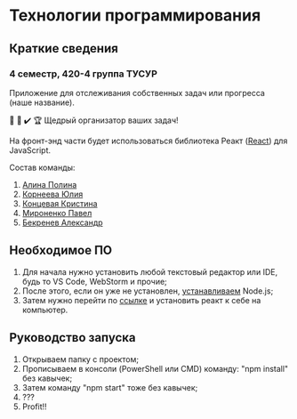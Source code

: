 # Технологии программирования

## Краткие сведения

### 4 семестр, 420-4 группа ТУСУР

Приложение для отслеживания собственных задач или прогресса (наше название).

:memo: :tada: :heavy_check_mark: :trophy:
Щедрый организатор ваших задач!

На фронт-энд части будет использоваться библиотека Реакт ([React](https://reactjs.org)) для JavaScript.

Состав команды:
1. [Алина Полина](https://vk.com/mellym)
2. [Корнеева Юлия](https://vk.com/korneeva_j)
3. [Концевая Кристина](https://vk.com/id144368714)
4. [Мироненко Павел](https://vk.com/stellarthoughts)
5. [Бекренев Александр](https://vk.com/f0thermucker)

## Необходимое ПО

1. Для начала нужно установить любой текстовый редактор или IDE, будь то VS Code, WebStorm и прочие;
2. После этого, если он уже не установлен, [устанавливаем](https://nodejs.org/ru/) Node.js; 
3. Затем нужно перейти по [ссылке](https://ru.reactjs.org/docs/thinking-in-react.html) и установить реакт к себе на компьютер.

## Руководство запуска

1. Открываем папку с проектом;
2. Прописываем в консоли (PowerShell или CMD) команду: "npm install" без кавычек;
3. Затем команду "npm start" тоже без кавычек;
4. ???
5. Profit!!
